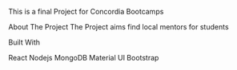 This is a final Project for Concordia Bootcamps


About The Project
  The Project aims find local mentors for students



Built With

  
  React
  Nodejs
  MongoDB
  Material UI
  Bootstrap
